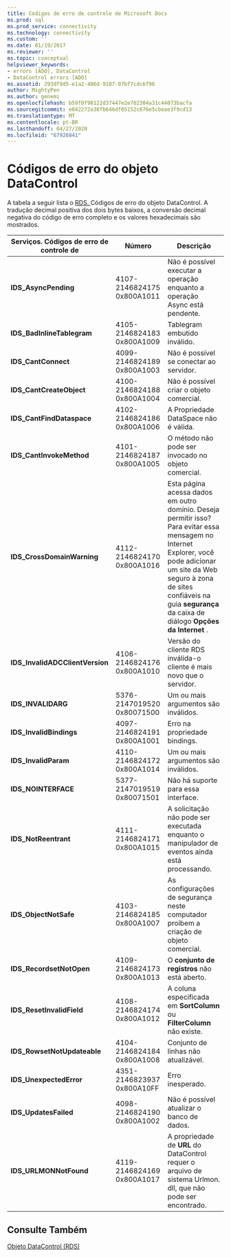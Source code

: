 ```yaml
---
title: Códigos de erro de controle de Microsoft Docs
ms.prod: sql
ms.prod_service: connectivity
ms.technology: connectivity
ms.custom: ''
ms.date: 01/19/2017
ms.reviewer: ''
ms.topic: conceptual
helpviewer_keywords:
- errors [ADO], DataControl
- DataControl errors [ADO]
ms.assetid: 293df9d5-e1a2-406d-9107-07bf7cdc6f96
author: MightyPen
ms.author: genemi
ms.openlocfilehash: b59f0f98122d37447e2e702304a31c44073bacfa
ms.sourcegitcommit: e042272a38fb646df05152c676e5cbeae3f9cd13
ms.translationtype: MT
ms.contentlocale: pt-BR
ms.lasthandoff: 04/27/2020
ms.locfileid: "67926841"
---
```

# <a name="datacontrol-object-error-codes"></a>Códigos de erro do objeto DataControl
A tabela a seguir lista o [RDS. ](../../../ado/reference/rds-api/datacontrol-object-rds.md)Códigos de erro do objeto DataControl. A tradução decimal positiva dos dois bytes baixos, a conversão decimal negativa do código de erro completo e os valores hexadecimais são mostrados.

|Serviços. Códigos de erro de controle de|Número|Descrição|
|---------------------------------|------------|-----------------|
|**IDS_AsyncPending**|4107-2146824175 0x800A1011|Não é possível executar a operação enquanto a operação Async está pendente.|
|**IDS_BadInlineTablegram**|4105-2146824183 0x800A1009|Tablegram embutido inválido.|
|**IDS_CantConnect**|4099-2146824189 0x800A1003|Não é possível se conectar ao servidor.|
|**IDS_CantCreateObject**|4100-2146824188 0x800A1004|Não é possível criar o objeto comercial.|
|**IDS_CantFindDataspace**|4102-2146824186 0x800A1006|A Propriedade DataSpace não é válida.|
|**IDS_CantInvokeMethod**|4101-2146824187 0x800A1005|O método não pode ser invocado no objeto comercial.|
|**IDS_CrossDomainWarning**|4112-2146824170 0x800A1016|Esta página acessa dados em outro domínio. Deseja permitir isso? Para evitar essa mensagem no Internet Explorer, você pode adicionar um site da Web seguro à zona de sites confiáveis na guia **segurança** da caixa de diálogo **Opções da Internet** .|
|**IDS_InvalidADCClientVersion**|4106-2146824176 0x800A1010|Versão do cliente RDS inválida-o cliente é mais novo que o servidor.|
|**IDS_INVALIDARG**|5376-2147019520 0x80071500|Um ou mais argumentos são inválidos.|
|**IDS_InvalidBindings**|4097-2146824191 0x800A1001|Erro na propriedade bindings.|
|**IDS_InvalidParam**|4110-2146824172 0x800A1014|Um ou mais argumentos são inválidos.|
|**IDS_NOINTERFACE**|5377-2147019519 0x80071501|Não há suporte para essa interface.|
|**IDS_NotReentrant**|4111-2146824171 0x800A1015|A solicitação não pode ser executada enquanto o manipulador de eventos ainda está processando.|
|**IDS_ObjectNotSafe**|4103-2146824185 0x800A1007|As configurações de segurança neste computador proíbem a criação de objeto comercial.|
|**IDS_RecordsetNotOpen**|4109-2146824173 0x800A1013|O **conjunto de registros** não está aberto.|
|**IDS_ResetInvalidField**|4108-2146824174 0x800A1012|A coluna especificada em **SortColumn** ou **FilterColumn** não existe.|
|**IDS_RowsetNotUpdateable**|4104-2146824184 0x800A1008|Conjunto de linhas não atualizável.|
|**IDS_UnexpectedError**|4351-2146823937 0x800A10FF|Erro inesperado.|
|**IDS_UpdatesFailed**|4098-2146824190 0x800A1002|Não é possível atualizar o banco de dados.|
|**IDS_URLMONNotFound**|4119-2146824169 0x800A1017|A propriedade de **URL** do DataControl requer o arquivo de sistema Urlmon. dll, que não pode ser encontrado.|

## <a name="see-also"></a>Consulte Também
 [Objeto DataControl (RDS)](../../../ado/reference/rds-api/datacontrol-object-rds.md)
